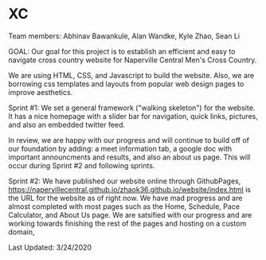 
# XC
Team members: Abhinav Bawankule, Alan Wandke, Kyle Zhao, Sean Li

GOAL: Our goal for this project is to establish an efficient and easy to navigate cross country website for 
Naperville Central Men's Cross Country. 

We are using HTML, CSS, and Javascript to build the website. Also, we are borrowing css templates and layouts from popular web design pages to improve aesthetics. 

Sprint #1: We set a general framework ("walking skeleton") for the website. It has a nice homepage with a slider bar for navigation, 
quick links, pictures, and also an embedded twitter feed. 

In review, we are happy with our progress and will continue to build off of our foundation by adding: a meet information tab, 
a google doc with important announcments and results, and also an about us page. This will occur during Sprint #2 and following sprints. 

Sprint #2: We have published our website online through GithubPages, https://napervillecentral.github.io/zhaok36.github.io/website/index.html is the URL for the
website as of right now. We have mad progress and are almost completed with most pages such as the Home, Schedule, Pace Calculator, and About Us page. We are
satsified with our progress and are working towards finishing the rest of the pages and hosting on a custom domain,

Last Updated: 3/24/2020

